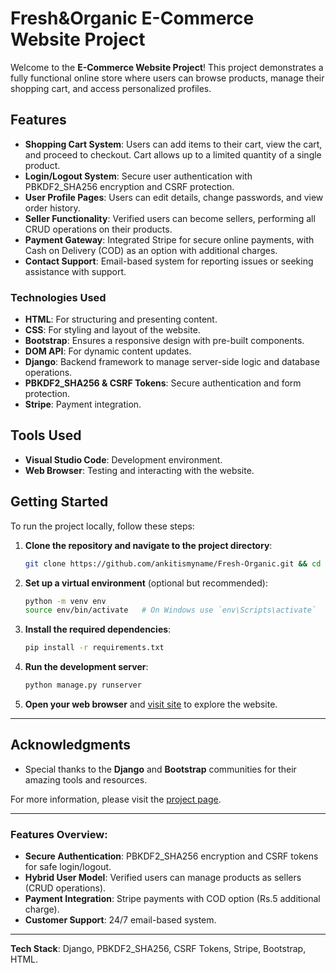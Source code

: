 # Fresh&Organic E-Commerce Website Project

Welcome to the **E-Commerce Website Project**! This project demonstrates a fully functional online store where users can browse products, manage their shopping cart, and access personalized profiles.

## Features

- **Shopping Cart System**: Users can add items to their cart, view the cart, and proceed to checkout. Cart allows up to a limited quantity of a single product.
- **Login/Logout System**: Secure user authentication with PBKDF2_SHA256 encryption and CSRF protection.
- **User Profile Pages**: Users can edit details, change passwords, and view order history.
- **Seller Functionality**: Verified users can become sellers, performing all CRUD operations on their products.
- **Payment Gateway**: Integrated Stripe for secure online payments, with Cash on Delivery (COD) as an option with additional charges.
- **Contact Support**: Email-based system for reporting issues or seeking assistance with support.

### Technologies Used

- **HTML**: For structuring and presenting content.
- **CSS**: For styling and layout of the website.
- **Bootstrap**: Ensures a responsive design with pre-built components.
- **DOM API**: For dynamic content updates.
- **Django**: Backend framework to manage server-side logic and database operations.
- **PBKDF2_SHA256 & CSRF Tokens**: Secure authentication and form protection.
- **Stripe**: Payment integration.

## Tools Used

- **Visual Studio Code**: Development environment.
- **Web Browser**: Testing and interacting with the website.

## Getting Started

To run the project locally, follow these steps:

1. **Clone the repository and navigate to the project directory**:

    ```bash
    git clone https://github.com/ankitismyname/Fresh-Organic.git && cd Fresh-Organic
    ```

2. **Set up a virtual environment** (optional but recommended):

    ```bash
    python -m venv env
    source env/bin/activate   # On Windows use `env\Scripts\activate`
    ```

3. **Install the required dependencies**:

    ```bash
    pip install -r requirements.txt
    ```

4. **Run the development server**:

    ```bash
    python manage.py runserver
    ```

5. **Open your web browser** and [visit site](https://freshandorganic.pythonanywhere.com) to explore the website.

---

## Acknowledgments

- Special thanks to the **Django** and **Bootstrap** communities for their amazing tools and resources.

For more information, please visit the [project page](https://github.com/ankitismyname/Fresh-Organic).

---

### Features Overview:

- **Secure Authentication**: PBKDF2_SHA256 encryption and CSRF tokens for safe login/logout.
- **Hybrid User Model**: Verified users can manage products as sellers (CRUD operations).
- **Payment Integration**: Stripe payments with COD option (Rs.5 additional charge).
- **Customer Support**: 24/7 email-based system.

---

**Tech Stack**: Django, PBKDF2_SHA256, CSRF Tokens, Stripe, Bootstrap, HTML.
